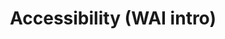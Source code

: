 ---
title: "Accessibility (WAI intro)"
uri: http://www.w3.org/standards/webdesign/accessibility
repository:
updated: 2005-09-01
priority: true
urgency: 3
effort:
rm: Shawn
contributors:
- Sharron
current-stage: publication
roadmap:
note: would be good to reconcile this with Accessibility - W3C, Intro
---